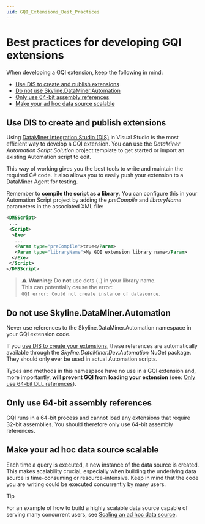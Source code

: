 ```yaml
---
uid: GQI_Extensions_Best_Practices
---
```


# Best practices for developing GQI extensions

When developing a GQI extension, keep the following in mind:

- [Use DIS to create and publish extensions](#use-dis-to-create-and-publish-extensions)
- [Do not use Skyline.DataMiner.Automation](#do-not-use-skylinedataminerautomation)
- [Only use 64-bit assembly references](#only-use-64-bit-assembly-references)
- [Make your ad hoc data source scalable](#make-your-ad-hoc-data-source-scalable)

## Use DIS to create and publish extensions

Using [DataMiner Integration Studio (DIS)](xref:Overall_concept_of_the_DataMiner_Integration_Studio) in Visual Studio is the most efficient way to develop a GQI extension. You can use the *DataMiner Automation Script Solution* project template to get started or import an existing Automation script to edit.

This way of working gives you the best tools to write and maintain the required C# code. It also allows you to easily push your extension to a DataMiner Agent for testing.

Remember to **compile the script as a library**. You can configure this in your Automation Script project by adding the *preCompile* and *libraryName* parameters in the associated XML file:

```xml
<DMSScript>
 ...
 <Script>
  <Exe>
   ...
   <Param type="preCompile">true</Param>
   <Param type="libraryName">My GQI extension library name</Param>
  </Exe>
 </Script>
</DMSScript>
```

> ⚠️ **Warning:**
> Do **not** use dots (`.`) in your library name.  
> This can potentially cause the error:  
> `GQI error: Could not create instance of datasource`.

## Do not use Skyline.DataMiner.Automation

Never use references to the Skyline.DataMiner.Automation namespace in your GQI extension code.

If you [use DIS to create your extensions](#use-dis-to-create-and-publish-extensions), these references are automatically available through the *Skyline.DataMiner.Dev.Automation* NuGet package. They should only ever be used in actual Automation scripts.

Types and methods in this namespace have no use in a GQI extension and, more importantly, **will prevent GQI from loading your extension** (see: [Only use 64-bit DLL references](#only-use-64-bit-assembly-references)).

## Only use 64-bit assembly references

GQI runs in a 64-bit process and cannot load any extensions that require 32-bit assemblies. You should therefore only use 64-bit assembly references.

## Make your ad hoc data source scalable

Each time a query is executed, a new instance of the data source is created. This makes scalability crucial, especially when building the underlying data source is time-consuming or resource-intensive. Keep in mind that the code you are writing could be executed concurrently by many users.

> [!TIP]
> For an example of how to build a highly scalable data source capable of serving many concurrent users, see [Scaling an ad hoc data source](xref:Scaling_Ad_hoc_Data_Source).
